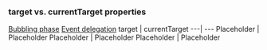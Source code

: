 ### target vs. currentTarget properties

[Bubbling phase](https://stackoverflow.com/questions/10086427/what-is-the-exact-difference-between-currenttarget-property-and-target-property/10086501)
[Event delegation](https://medium.com/@florenceliang/javascript-event-delegation-and-event-target-vs-event-currenttarget-c9680c3a46d1)
target | currentTarget
---| ---
Placeholder | Placeholder
Placeholder | Placeholder
Placeholder | Placeholder

